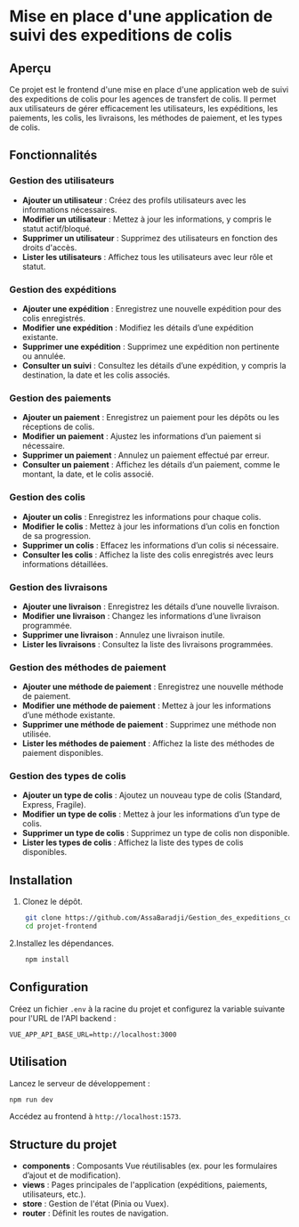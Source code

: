 
# Mise en place d'une application de suivi des expeditions de colis

## Aperçu

Ce projet est le frontend d'une mise en place d'une application web de suivi des expeditions de colis pour les agences de transfert de colis. Il permet aux utilisateurs de gérer efficacement les utilisateurs, les expéditions, les paiements, les colis, les livraisons, les méthodes de paiement, et les types de colis.

## Fonctionnalités

### Gestion des utilisateurs

- **Ajouter un utilisateur** : Créez des profils utilisateurs avec les informations nécessaires.
- **Modifier un utilisateur** : Mettez à jour les informations, y compris le statut actif/bloqué.
- **Supprimer un utilisateur** : Supprimez des utilisateurs en fonction des droits d'accès.
- **Lister les utilisateurs** : Affichez tous les utilisateurs avec leur rôle et statut.

### Gestion des expéditions

- **Ajouter une expédition** : Enregistrez une nouvelle expédition pour des colis enregistrés.
- **Modifier une expédition** : Modifiez les détails d’une expédition existante.
- **Supprimer une expédition** : Supprimez une expédition non pertinente ou annulée.
- **Consulter un suivi** : Consultez les détails d’une expédition, y compris la destination, la date et les colis associés.

### Gestion des paiements

- **Ajouter un paiement** : Enregistrez un paiement pour les dépôts ou les réceptions de colis.
- **Modifier un paiement** : Ajustez les informations d’un paiement si nécessaire.
- **Supprimer un paiement** : Annulez un paiement effectué par erreur.
- **Consulter un paiement** : Affichez les détails d’un paiement, comme le montant, la date, et le colis associé.

### Gestion des colis

- **Ajouter un colis** : Enregistrez les informations pour chaque colis.
- **Modifier le colis** : Mettez à jour les informations d’un colis en fonction de sa progression.
- **Supprimer un colis** : Effacez les informations d’un colis si nécessaire.
- **Consulter les colis** : Affichez la liste des colis enregistrés avec leurs informations détaillées.

### Gestion des livraisons

- **Ajouter une livraison** : Enregistrez les détails d’une nouvelle livraison.
- **Modifier une livraison** : Changez les informations d’une livraison programmée.
- **Supprimer une livraison** : Annulez une livraison inutile.
- **Lister les livraisons** : Consultez la liste des livraisons programmées.

### Gestion des méthodes de paiement

- **Ajouter une méthode de paiement** : Enregistrez une nouvelle méthode de paiement.
- **Modifier une méthode de paiement** : Mettez à jour les informations d’une méthode existante.
- **Supprimer une méthode de paiement** : Supprimez une méthode non utilisée.
- **Lister les méthodes de paiement** : Affichez la liste des méthodes de paiement disponibles.

### Gestion des types de colis

- **Ajouter un type de colis** : Ajoutez un nouveau type de colis (Standard, Express, Fragile).
- **Modifier un type de colis** : Mettez à jour les informations d’un type de colis.
- **Supprimer un type de colis** : Supprimez un type de colis non disponible.
- **Lister les types de colis** : Affichez la liste des types de colis disponibles.

## Installation

1. Clonez le dépôt.

```bash
    git clone https://github.com/AssaBaradji/Gestion_des_expeditions_colis.git
    cd projet-frontend
```

2.Installez les dépendances.

```bash
    npm install
```

## Configuration

Créez un fichier `.env` à la racine du projet et configurez la variable suivante pour l'URL de l'API backend :

```plaintext
VUE_APP_API_BASE_URL=http://localhost:3000
```

## Utilisation

Lancez le serveur de développement :

```bash
npm run dev
```

Accédez au frontend à `http://localhost:1573`.

## Structure du projet

- **components** : Composants Vue réutilisables (ex. pour les formulaires d’ajout et de modification).
- **views** : Pages principales de l'application (expéditions, paiements, utilisateurs, etc.).
- **store** : Gestion de l'état (Pinia ou Vuex).
- **router** : Définit les routes de navigation.
